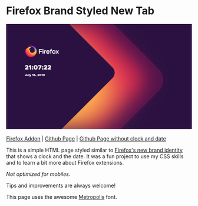 # Firefox Brand Styled New Tab

![Preview](preview.png)

[Firefox Addon](https://addons.mozilla.org/en-US/firefox/addon/new-brand-tab/) |
 [Github Page](https://eleosos.github.io/firefox-brand-newtab/) |
 [Github Page without clock and date](https://eleosos.github.io/firefox-brand-newtab/no-clock/)

This is a simple HTML page styled similar to [Firefox's new brand identity](https://mozilla.design/firefox/) that shows a clock and the date. It was a fun project to use my CSS skills and to learn a bit more about Firefox extensions.

*Not optimized for mobiles.*

Tips and improvements are always welcome!

This page uses the awesome [Metropolis](https://github.com/chrismsimpson/Metropolis) font.
